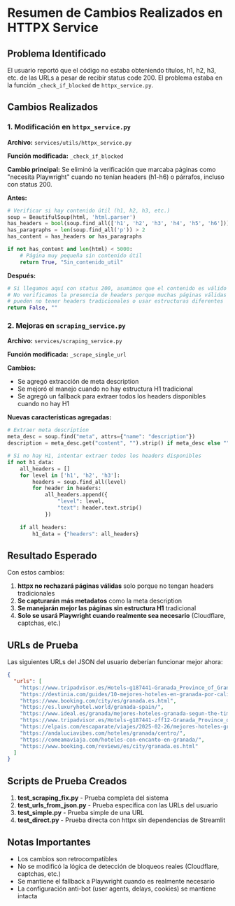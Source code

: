 # Resumen de Cambios Realizados en HTTPX Service

## Problema Identificado

El usuario reportó que el código no estaba obteniendo títulos, h1, h2, h3, etc. de las URLs a pesar de recibir status code 200. El problema estaba en la función `_check_if_blocked` de `httpx_service.py`.

## Cambios Realizados

### 1. Modificación en `httpx_service.py`

**Archivo:** `services/utils/httpx_service.py`

**Función modificada:** `_check_if_blocked`

**Cambio principal:** Se eliminó la verificación que marcaba páginas como "necesita Playwright" cuando no tenían headers (h1-h6) o párrafos, incluso con status 200.

**Antes:**
```python
# Verificar si hay contenido útil (h1, h2, h3, etc.)
soup = BeautifulSoup(html, 'html.parser')
has_headers = bool(soup.find_all(['h1', 'h2', 'h3', 'h4', 'h5', 'h6']))
has_paragraphs = len(soup.find_all('p')) > 2
has_content = has_headers or has_paragraphs

if not has_content and len(html) < 5000:
    # Página muy pequeña sin contenido útil
    return True, "Sin_contenido_util"
```

**Después:**
```python
# Si llegamos aquí con status 200, asumimos que el contenido es válido
# No verificamos la presencia de headers porque muchas páginas válidas
# pueden no tener headers tradicionales o usar estructuras diferentes
return False, ""
```

### 2. Mejoras en `scraping_service.py`

**Archivo:** `services/scraping_service.py`

**Función modificada:** `_scrape_single_url`

**Cambios:**
- Se agregó extracción de meta description
- Se mejoró el manejo cuando no hay estructura H1 tradicional
- Se agregó un fallback para extraer todos los headers disponibles cuando no hay H1

**Nuevas características agregadas:**
```python
# Extraer meta description
meta_desc = soup.find("meta", attrs={"name": "description"})
description = meta_desc.get("content", "").strip() if meta_desc else ""

# Si no hay H1, intentar extraer todos los headers disponibles
if not h1_data:
    all_headers = []
    for level in ['h1', 'h2', 'h3']:
        headers = soup.find_all(level)
        for header in headers:
            all_headers.append({
                "level": level,
                "text": header.text.strip()
            })
    
    if all_headers:
        h1_data = {"headers": all_headers}
```

## Resultado Esperado

Con estos cambios:

1. **httpx no rechazará páginas válidas** solo porque no tengan headers tradicionales
2. **Se capturarán más metadatos** como la meta description
3. **Se manejarán mejor las páginas sin estructura H1** tradicional
4. **Solo se usará Playwright cuando realmente sea necesario** (Cloudflare, captchas, etc.)

## URLs de Prueba

Las siguientes URLs del JSON del usuario deberían funcionar mejor ahora:

```json
{
  "urls": [
    "https://www.tripadvisor.es/Hotels-g187441-Granada_Province_of_Granada_Andalucia-Hotels.html",
    "https://destinia.com/guides/10-mejores-hoteles-en-granada-por-calidad-y-precio/",
    "https://www.booking.com/city/es/granada.es.html",
    "https://es.luxuryhotel.world/granada-spain/",
    "https://www.ideal.es/granada/mejores-hoteles-granada-segun-the-times-20230510141806-nt.html",
    "https://www.tripadvisor.es/Hotels-g187441-zff12-Granada_Province_of_Granada_Andalucia-Hotels.html",
    "https://elpais.com/escaparate/viajes/2025-02-26/mejores-hoteles-granada.html",
    "https://andaluciavibes.com/hoteles/granada/centro/",
    "https://comeamaviaja.com/hoteles-con-encanto-en-granada/",
    "https://www.booking.com/reviews/es/city/granada.es.html"
  ]
}
```

## Scripts de Prueba Creados

1. **test_scraping_fix.py** - Prueba completa del sistema
2. **test_urls_from_json.py** - Prueba específica con las URLs del usuario
3. **test_simple.py** - Prueba simple de una URL
4. **test_direct.py** - Prueba directa con httpx sin dependencias de Streamlit

## Notas Importantes

- Los cambios son retrocompatibles
- No se modificó la lógica de detección de bloqueos reales (Cloudflare, captchas, etc.)
- Se mantiene el fallback a Playwright cuando es realmente necesario
- La configuración anti-bot (user agents, delays, cookies) se mantiene intacta
